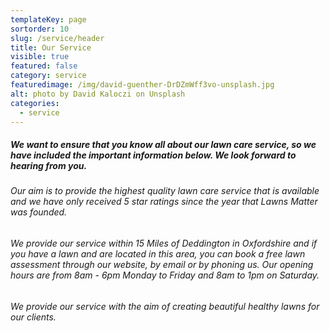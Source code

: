 ```yaml
---
templateKey: page
sortorder: 10
slug: /service/header
title: Our Service
visible: true
featured: false
category: service
featuredimage: /img/david-guenther-DrDZmWff3vo-unsplash.jpg
alt: photo by David Kaloczi on Unsplash
categories:
  - service
---
```

##### We want to ensure that you know all about our lawn care service, so we have included the important information below. We look forward to hearing from you. #####

######  Our aim is to provide the highest quality lawn care service that is available and we have only received 5 star ratings since the year that Lawns Matter was founded. ######

###### We provide our service within 15 Miles of Deddington in Oxfordshire and if you have a lawn and are located in this area, you can book a free lawn assessment through our website, by email or by phoning us. Our opening hours are from 8am - 6pm Monday to Friday and 8am to 1pm on Saturday.  ######

###### We provide our service with the aim of creating beautiful healthy lawns for our clients. ######
